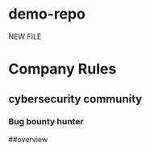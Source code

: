 # demo-repo
NEW FILE
<h1>Company Rules</h1>
  <h2>cybersecurity community</h2>
  <h3>Bug bounty hunter</h3>

  ##overview
